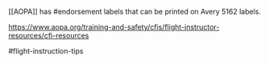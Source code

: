 [[AOPA]] has #endorsement labels that can be printed on Avery 5162 labels.

https://www.aopa.org/training-and-safety/cfis/flight-instructor-resources/cfi-resources

#flight-instruction-tips 